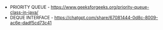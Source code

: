 - PRIORITY QUEUE - https://www.geeksforgeeks.org/priority-queue-class-in-java/
- DEQUE INTERFACE - https://chatgpt.com/share/67081444-0d8c-8009-ac6e-dadf5cd73c41
